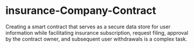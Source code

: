 # insurance-Company-Contract
Creating a smart contract that serves as a secure data store for user information while facilitating insurance subscription, request filing, approval by the contract owner, and subsequent user withdrawals is a complex task. 
